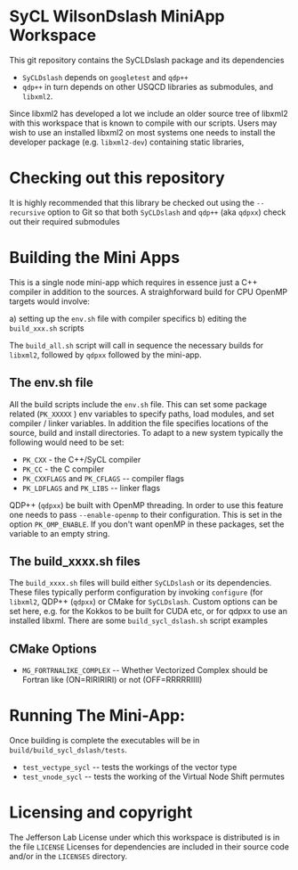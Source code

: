SyCL WilsonDslash MiniApp Workspace
=====================================

This git repository contains the SyCLDslash
package and its dependencies

- `SyCLDslash` depends on `googletest` and `qdp++`
- `qdp++` in turn depends on other USQCD libraries as
submodules, and `libxml2`.

Since libxml2 has developed a lot we include an older source
tree of libxml2 with this workspace that is known to compile
with our scripts. Users may wish to use an installed libxml2
on most systems one needs to install the developer package
(e.g. `libxml2-dev`) containing static libraries,

Checking out this repository
============================

It is highly recommended that this library be checked out using
the `--recursive` option to Git so that both `SyCLDslash` and
`qdp++` (aka `qdpxx`) check out their required submodules

Building the Mini Apps
======================

This is a single node mini-app which requires in essence just a 
C++ compiler in addition to the sources. A straighforward build
for CPU OpenMP targets would involve:

a) setting up the `env.sh` file with compiler specifics
b) editing the `build_xxx.sh` scripts 

The `build_all.sh` script will call in sequence the necessary
builds for `libxml2`, followed by `qdpxx` followed by the mini-app.

The env.sh file
---------------

All the build scripts include the `env.sh` file. This can set some 
package related (`PK_XXXXX` ) env variables to specify paths, load
modules, and set compiler / linker variables. In addition the file
specifies locations of the source, build and install directories. 
To adapt to a new system typically the following would need to be set:

* `PK_CXX` - the C++/SyCL compiler
* `PK_CC`  - the C compiler
* `PK_CXXFLAGS` and `PK_CFLAGS` -- compiler flags
* `PK_LDFLAGS` and `PK_LIBS` -- linker flags

QDP++ (`qdpxx`) be built with OpenMP threading. In order to use this feature
one needs to pass `--enable-openmp` to their configuration. 
This is set in the option `PK_OMP_ENABLE`. If you don't want openMP in these
packages, set the variable to an empty string.

The build_xxxx.sh files
-----------------------

The `build_xxxx.sh` files will build either `SyCLDslash` or its dependencies.
These files typically perform configuration by invoking `configure` (for 
`libxml2`, QDP++ (`qdpxx`) or CMake for `SyCLDslash`. Custom options can 
be set here, e.g. for the Kokkos to be built for CUDA etc, or for qdpxx
to use an installed libxml. There are some `build_sycl_dslash.sh` script examples

CMake Options
-------------

* `MG_FORTRNALIKE_COMPLEX` -- Whether Vectorized Complex should be Fortran like (ON=RIRIRIRI) or not (OFF=RRRRRIIII)

Running The Mini-App:
=====================

Once building is complete the executables will be in `build/build_sycl_dslash/tests`.

* `test_vectype_sycl` -- tests the workings of the vector type
* `test_vnode_sycl`   -- tests the working of the Virtual Node Shift permutes


Licensing and copyright
=======================

The Jefferson Lab License under which this workspace is distributed is in the file `LICENSE`
Licenses for dependencies are included in their source code and/or in the `LICENSES` directory.
 


